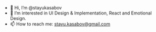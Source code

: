 - 👋 Hi, I’m @stayukasabov
- 👀 I’m interested in UI Design & Implementation, React and Emotional Design.
- 📫 How to reach me: stayu.kasabov@gmail.com
